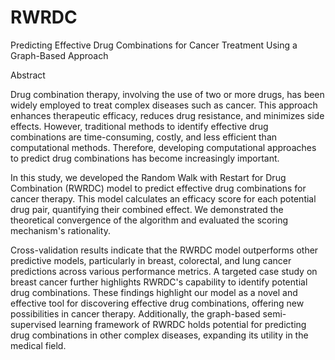 # RWRDC
Predicting Effective Drug Combinations for Cancer Treatment Using a Graph-Based Approach

Abstract

Drug combination therapy, involving the use of two or more drugs, has been widely employed to treat complex diseases such as cancer. This approach enhances therapeutic efficacy, reduces drug resistance, and minimizes side effects. However, traditional methods to identify effective drug combinations are time-consuming, costly, and less efficient than computational methods. Therefore, developing computational approaches to predict drug combinations has become increasingly important.

In this study, we developed the Random Walk with Restart for Drug Combination (RWRDC) model to predict effective drug combinations for cancer therapy. This model calculates an efficacy score for each potential drug pair, quantifying their combined effect. We demonstrated the theoretical convergence of the algorithm and evaluated the scoring mechanism's rationality.

Cross-validation results indicate that the RWRDC model outperforms other predictive models, particularly in breast, colorectal, and lung cancer predictions across various performance metrics. A targeted case study on breast cancer further highlights RWRDC's capability to identify potential drug combinations. These findings highlight our model as a novel and effective tool for discovering effective drug combinations, offering new possibilities in cancer therapy. Additionally, the graph-based semi-supervised learning framework of RWRDC holds potential for predicting drug combinations in other complex diseases, expanding its utility in the medical field.

